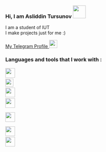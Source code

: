 ### Hi, I am Asliddin Tursunov <img src="https://media3.giphy.com/media/gM5qFksULw54NMWyry/giphy.gif?cid=ecf05e47uqunyujdrege7gtltslvn3s6qly2hchlux88ft1u&rid=giphy.gif&ct=s" width="40px">

I am a student of IUT </br>
I make projects just for me :)

<a href="https://t.me/farkhodovich_04">
  My Telegram Profile <img src="https://seeklogo.com/images/T/telegram-new-2019-simple-logo-FAD5A4800F-seeklogo.com.png" width="25px">
</a>
</br>

### Languages and tools that I work with :
<code><img src="https://banner2.cleanpng.com/20180802/tpl/kisspng-logo-html5-brand-clip-art-%E6%9D%89-%E5%B1%B1-%E8%89%AF-%E9%9B%84-5b62be01b565d5.334247781533197825743.jpg" width="30px"></code>
<code>  <img src="https://image.pngaaa.com/311/3920311-middle.png" width="25px"></code>
<code>  <img src="https://upload.wikimedia.org/wikipedia/commons/3/3b/Javascript_Logo.png" width="30px"></code>
<code>  <img src="https://upload.wikimedia.org/wikipedia/commons/thumb/4/4c/Typescript_logo_2020.svg/1200px-Typescript_logo_2020.svg.png" width="30px"> </code>
<code>  <img src="https://www.google.com/url?sa=i&url=https%3A%2F%2Fmasteringjs.io%2Ftutorials%2Fvue%2Flogo&psig=AOvVaw3RUSx1egiWmC20bVy6xOiJ&ust=1679953369452000&source=images&cd=vfe&ved=0CBAQjRxqFwoTCIiGo5DI-v0CFQAAAAAdAAAAABAP" width="30px"> </code>
<code>  <img src="https://miro.medium.com/max/512/1*9U1toerFxB8aiFRreLxEUQ.png" width="30px"></code>
<code>  <img src="https://upload.wikimedia.org/wikipedia/commons/thumb/d/d5/Tailwind_CSS_Logo.svg/1024px-Tailwind_CSS_Logo.svg.png" width="30px"></code>
